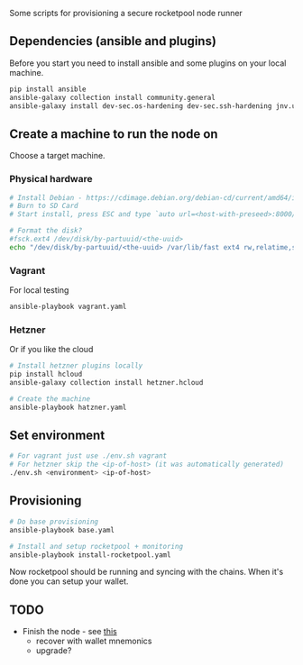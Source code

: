 Some scripts for provisioning a secure rocketpool node runner

## Dependencies (ansible and plugins)
Before you start you need to install ansible and some plugins on your local machine.
```bash
pip install ansible
ansible-galaxy collection install community.general
ansible-galaxy install dev-sec.os-hardening dev-sec.ssh-hardening jnv.unattended-upgrades geerlingguy.docker
```

## Create a machine to run the node on
Choose a target machine. 
### Physical hardware
```bash
# Install Debian - https://cdimage.debian.org/debian-cd/current/amd64/iso-cd/
# Burn to SD Card
# Start install, press ESC and type `auto url=<host-with-preseed>:8000/preseed.cfg`

# Format the disk?
#fsck.ext4 /dev/disk/by-partuuid/<the-uuid>
echo "/dev/disk/by-partuuid/<the-uuid> /var/lib/fast ext4 rw,relatime,stripe=8191 0 0" >> /etc/fstab
```

### Vagrant
For local testing
```bash
ansible-playbook vagrant.yaml
```

### Hetzner
Or if you like the cloud

```bash
# Install hetzner plugins locally
pip install hcloud
ansible-galaxy collection install hetzner.hcloud

# Create the machine
ansible-playbook hatzner.yaml
```

## Set environment
```bash
# For vagrant just use ./env.sh vagrant
# For hetzner skip the <ip-of-host> (it was automatically generated)
./env.sh <environment> <ip-of-host>
```

## Provisioning
```bash
# Do base provisioning
ansible-playbook base.yaml

# Install and setup rocketpool + monitoring
ansible-playbook install-rocketpool.yaml
```
Now rocketpool should be running and syncing with the chains.
When it's done you can setup your wallet.

## TODO
- Finish the node - see [this](https://rocket-pool.readthedocs.io/en/latest/smart-node/introduction.html#introduction)
  - recover with wallet mnemonics
  - upgrade?